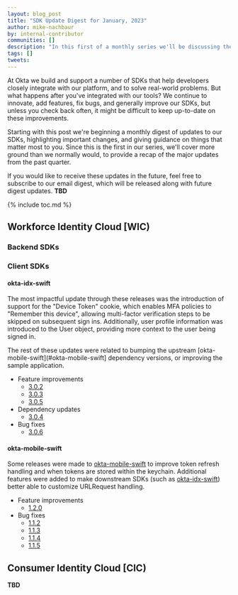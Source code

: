 ```yaml
---
layout: blog_post
title: "SDK Update Digest for January, 2023"
author: mike-nachbaur
by: internal-contributor
communities: []
description: "In this first of a monthly series we'll be discussing the changes and updates to our public SDKs."
tags: []
tweets:
---
```


At Okta we build and support a number of SDKs that help developers closely integrate with our platform, and to solve real-world problems. But what happens after you've integrated with our tools? We continue to innovate, add features, fix bugs, and generally improve our SDKs, but unless you check back often, it might be difficult to keep up-to-date on these improvements.

Starting with this post we're beginning a monthly digest of updates to our SDKs, highlighting important changes, and giving guidance on things that matter most to you. Since this is the first in our series, we'll cover more ground than we normally would, to provide a recap of the major updates from the past quarter.

If you would like to receive these updates in the future, feel free to subscribe to our email digest, which will be released along with future digest updates. **TBD**

{% include toc.md %}

## Workforce Identity Cloud [WIC)

### Backend SDKs

### Client SDKs

#### okta-idx-swift

The most impactful update through these releases was the introduction of support for the "Device Token" cookie, which enables MFA policies to "Remember this device", allowing multi-factor verification steps to be skipped on subsequent sign ins. Additionally, user profile information was introduced to the User object, providing more context to the user being signed in.

The rest of these updates were related to bumping the upstream [okta-mobile-swift](#okta-mobile-swift] dependency versions, or improving the sample application.

* Feature improvements
  * [3.0.2](https://github.com/okta/okta-idx-swift/releases/tag/3.0.2)
  * [3.0.3](https://github.com/okta/okta-idx-swift/releases/tag/3.0.3)
  * [3.0.5](https://github.com/okta/okta-idx-swift/releases/tag/3.0.5)
* Dependency updates
  * [3.0.4](https://github.com/okta/okta-idx-swift/releases/tag/3.0.4)
* Bug fixes
  * [3.0.6](https://github.com/okta/okta-idx-swift/releases/tag/3.0.6)

#### okta-mobile-swift

Some releases were made to [okta-mobile-swift](https://github.com/okta/okta-mobile-swift) to improve token refresh handling and when tokens are stored within the keychain. Additional features were added to make downstream SDKs (such as [okta-idx-swift](https://github.com/okta/okta-idx-swift)) better able to customize URLRequest handling.

* Feature improvements
  * [1.2.0](https://github.com/okta/okta-mobile-swift/releases/tag/1.2.0)
* Bug fixes
  * [1.1.2](https://github.com/okta/okta-mobile-swift/releases/tag/1.1.2)
  * [1.1.3](https://github.com/okta/okta-mobile-swift/releases/tag/1.1.3)
  * [1.1.4](https://github.com/okta/okta-mobile-swift/releases/tag/1.1.4)
  * [1.1.5](https://github.com/okta/okta-mobile-swift/releases/tag/1.1.5)

## Consumer Identity Cloud [CIC)

**TBD**


